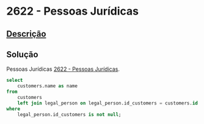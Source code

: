 # 2622 - Pessoas Jurídicas

## [Descrição](https://judge.beecrowd.com/pt/problems/view/2622)

## Solução

Pessoas Jurídicas [2622 - Pessoas Jurídicas](../2622/README.md).

```sql
select
    customers.name as name
from
    customers
    left join legal_person on legal_person.id_customers = customers.id
where
    legal_person.id_customers is not null;
```
